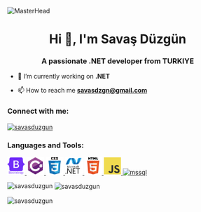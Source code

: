 ![MasterHead](https://technovids.com/wp-content/uploads/2019/03/ASP.net_.jpg.webp)
<h1 align="center">Hi 👋, I'm Savaş Düzgün</h1>
<h3 align="center">A passionate .NET developer from TURKIYE</h3>

- 🔭 I’m currently working on **.NET**

- 📫 How to reach me **savasdzgn@gmail.com**

<h3 align="left">Connect with me:</h3>
<p align="left">
<a href="https://linkedin.com/in/savasduzgun" target="blank"><img align="center" src="https://raw.githubusercontent.com/rahuldkjain/github-profile-readme-generator/master/src/images/icons/Social/linked-in-alt.svg" alt="savasduzgun" height="30" width="40" /></a>
</p>

<h3 align="left">Languages and Tools:</h3>
<p align="left"> <a href="https://getbootstrap.com" target="_blank" rel="noreferrer"> <img src="https://raw.githubusercontent.com/devicons/devicon/master/icons/bootstrap/bootstrap-plain-wordmark.svg" alt="bootstrap" width="40" height="40"/> </a> <a href="https://www.w3schools.com/cs/" target="_blank" rel="noreferrer"> <img src="https://raw.githubusercontent.com/devicons/devicon/master/icons/csharp/csharp-original.svg" alt="csharp" width="40" height="40"/> </a> <a href="https://www.w3schools.com/css/" target="_blank" rel="noreferrer"> <img src="https://raw.githubusercontent.com/devicons/devicon/master/icons/css3/css3-original-wordmark.svg" alt="css3" width="40" height="40"/> </a> <a href="https://dotnet.microsoft.com/" target="_blank" rel="noreferrer"> <img src="https://raw.githubusercontent.com/devicons/devicon/master/icons/dot-net/dot-net-original-wordmark.svg" alt="dotnet" width="40" height="40"/> </a> <a href="https://www.w3.org/html/" target="_blank" rel="noreferrer"> <img src="https://raw.githubusercontent.com/devicons/devicon/master/icons/html5/html5-original-wordmark.svg" alt="html5" width="40" height="40"/> </a> <a href="https://developer.mozilla.org/en-US/docs/Web/JavaScript" target="_blank" rel="noreferrer"> <img src="https://raw.githubusercontent.com/devicons/devicon/master/icons/javascript/javascript-original.svg" alt="javascript" width="40" height="40"/> </a> <a href="https://www.microsoft.com/en-us/sql-server" target="_blank" rel="noreferrer"> <img src="https://www.svgrepo.com/show/303229/microsoft-sql-server-logo.svg" alt="mssql" width="40" height="40"/> </a> </p>

<p><img align="left" src="https://github-readme-stats.vercel.app/api/top-langs?username=savasduzgun&show_icons=true&locale=en&layout=compact" alt="savasduzgun" /></p>

<p>&nbsp;<img align="center" src="https://github-readme-stats.vercel.app/api?username=savasduzgun&show_icons=true&locale=en" alt="savasduzgun" /></p>

<p><img align="center" src="https://github-readme-streak-stats.herokuapp.com/?user=savasduzgun&" alt="savasduzgun" /></p>
